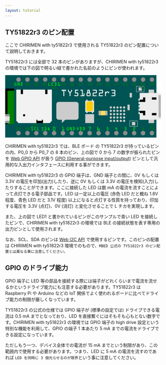 ```yaml
---
layout: tutorial
---
```



## TY51822r3 のピン配置

ここで CHIRIMEN with ty51822r3 で使用される TY51822r3 のピン配置について説明しておきます。

TY51822r3 には全部で 32 本のピンがありますが、CHIRIMEN with ty51822r3 の環境では下の図で明るい緑で書かれた名前のようにピンが使われます。

![TY51822r3 PIN 配置図](imgs/section0/ty51822r3.png)

CHIRIMEN with ty51822r3 では、BLE ボード の TY51822r3 が持っているピンの内、P0_0 から P0_7 の 8 本のピン、上の図で 0 から 7 の数字が振られたピンを [Web GPIO API](http://browserobo.github.io/WebGPIO) が扱う [GPIO (General-purpose input/output)](https://ja.wikipedia.org/wiki/GPIO) ピンとして汎用的な入出力インタフェースに利用する事ができます。

CHIRIMEN with ty51822r3 の GPIO 端子は、GND 端子との間に、0V もしくは 3.3V の電圧を印加(出力)したり、逆に 0V もしくは 3.3V の電圧を検知(入力)したりすることができます。ここに接続した LED は数 mA の電流を流すことによって点灯できる電子部品です。LED は一定以上の電圧 (赤色 LED だと概ね 1.8V 程度、青色 LED だと 3.1V 程度) 以上になると点灯する性質を持っており、印加する電圧を 3.3V (点灯)、0V (消灯) と変化させることで L チカを実現します。

また、上の図で LED1 と書かれているピンがこのサンプルで青い LED を接続したピンで、CHIRIMEN with ty51822r3 の環境では BLE の接続状態を表す専用の出力ピンとして使用されます。

なお、SCL、SDA のピンは [Web I2C API](http://browserobo.github.io/WebI2C) で使用するピンです。このピンの配置は CHIRIMEN with ty51822r3 環境でのもので、`MBED 公式の TY51822r3 のピン配置とは異なる事に注意してください。`

## GPIO のドライブ能力

GPIO 端子に LED 等の部品を接続する際には端子がどれくらいまで電流を流せるかというドライブ能力にも注意する必要があります。TY51822r3 は Raspberry Pi や Arduino などの IoT 関係でよく使われるボードに比べてドライブ能力の制限が厳しくなっています。  

TY51822r3 の公式の仕様では GPIO 端子が (標準の設定では) ドライブできる電流は 0.5 mA までとなっており、LED を直接繋ぐにはそもそも心もとない数字です。CHIRIMEN with ty51822r3 の環境では GPIO 端子の high drive 設定という特別な機能を利用して、GPIO の端子 1 本あたり 5 mA までの電流をドライブできる設定になっています。

ただしもう一つ、デバイス全体での電流が 15 mA までという制限があり、この範囲内で使用する必要があります。つまり、LED に 5 mA の電流を流すのであれば `LED を同時に 3 個光らせるのが限界`という事に注意してください。

